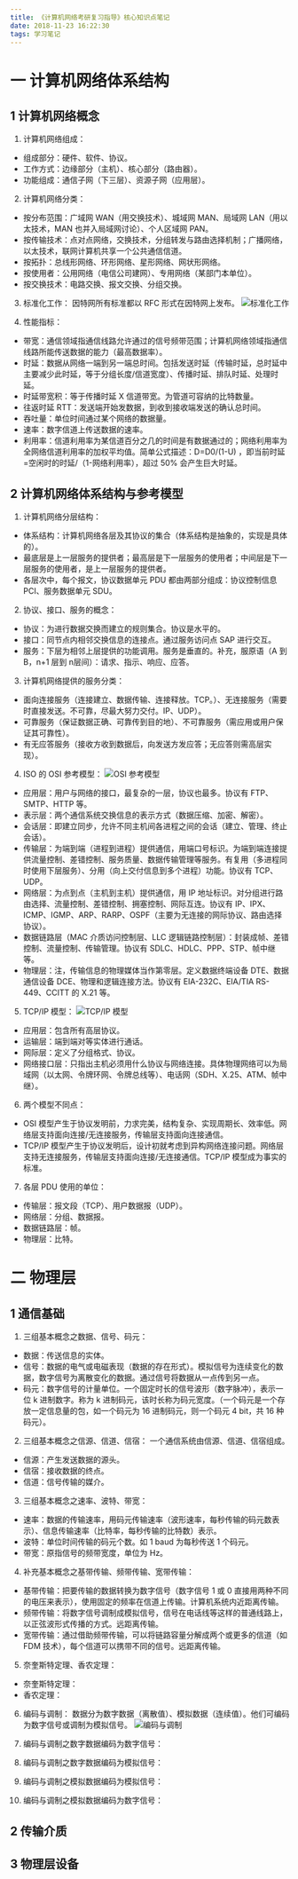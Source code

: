 ```yaml
---
title: 《计算机网络考研复习指导》核心知识点笔记
date: 2018-11-23 16:22:30
tags: 学习笔记
---
```

# 一 计算机网络体系结构
## 1 计算机网络概念
1. 计算机网络组成：
- 组成部分：硬件、软件、协议。
- 工作方式：边缘部分（主机）、核心部分（路由器）。
- 功能组成：通信子网（下三层）、资源子网（应用层）。

2. 计算机网络分类：
- 按分布范围：广域网 WAN（用交换技术）、城域网 MAN、局域网 LAN（用以太技术，MAN 也并入局域网讨论）、个人区域网 PAN。
- 按传输技术：点对点网络，交换技术，分组转发与路由选择机制；广播网络，以太技术，联网计算机共享一个公共通信信道。
- 按拓扑：总线形网络、环形网络、星形网络、网状形网络。
- 按使用者：公用网络（电信公司建网）、专用网络（某部门本单位）。
- 按交换技术：电路交换、报文交换、分组交换。

3. 标准化工作：
因特网所有标准都以 RFC 形式在因特网上发布。
![标准化工作](图1.PNG)

4. 性能指标：
- 带宽：通信领域指通信线路允许通过的信号频带范围；计算机网络领域指通信线路所能传送数据的能力（最高数据率）。
- 时延：数据从网络一端到另一端总时间。包括发送时延（传输时延，总时延中主要减少此时延，等于分组长度/信道宽度）、传播时延、排队时延、处理时延。
- 时延带宽积：等于传播时延 X 信道带宽。为管道可容纳的比特数量。
- 往返时延 RTT：发送端开始发数据，到收到接收端发送的确认总时间。
- 吞吐量：单位时间通过某个网络的数据量。
- 速率：数字信道上传送数据的速率。
- 利用率：信道利用率为某信道百分之几的时间是有数据通过的；网络利用率为全网络信道利用率的加权平均值。简单公式描述：D=D0/(1-U) ，即当前时延=空闲时的时延/（1-网络利用率），超过 50% 会产生巨大时延。

## 2 计算机网络体系结构与参考模型
1. 计算机网络分层结构：
- 体系结构：计算机网络各层及其协议的集合（体系结构是抽象的，实现是具体的）。
- 最底层是上一层服务的提供者；最高层是下一层服务的使用者；中间层是下一层服务的使用者，是上一层服务的提供者。
- 各层次中，每个报文，协议数据单元 PDU 都由两部分组成：协议控制信息 PCI、服务数据单元 SDU。

2. 协议、接口、服务的概念：
- 协议：为进行数据交换而建立的规则集合。协议是水平的。
- 接口：同节点内相邻交换信息的连接点。通过服务访问点 SAP 进行交互。
- 服务：下层为相邻上层提供的功能调用。服务是垂直的。补充，服原语（A 到 B，n+1 层到 n层间）：请求、指示、响应、应答。

3. 计算机网络提供的服务分类：
- 面向连接服务（连接建立、数据传输、连接释放。TCP。）、无连接服务（需要时直接发送。不可靠，尽最大努力交付。IP、UDP）。
- 可靠服务（保证数据正确、可靠传到目的地）、不可靠服务（需应用或用户保证其可靠性）。
- 有无应答服务（接收方收到数据后，向发送方发应答；无应答则需高层实现）。

4. ISO 的 OSI 参考模型：
![OSI 参考模型](图2.PNG)

- 应用层：用户与网络的接口，最复杂的一层，协议也最多。协议有 FTP、SMTP、HTTP 等。
- 表示层：两个通信系统交换信息的表示方式（数据压缩、加密、解密）。
- 会话层：即建立同步，允许不同主机间各进程之间的会话（建立、管理、终止会话）。
- 传输层：为端到端（进程到进程）提供通信，用端口号标识。为端到端连接提供流量控制、差错控制、服务质量、数据传输管理等服务。有复用（多进程同时使用下层服务）、分用（向上交付信息到多个进程）功能。协议有 TCP、UDP。
- 网络层：为点到点（主机到主机）提供通信，用 IP 地址标识。对分组进行路由选择、流量控制、差错控制、拥塞控制、网际互连。协议有 IP、IPX、ICMP、IGMP、ARP、RARP、OSPF（主要为无连接的网际协议、路由选择协议）。
- 数据链路层（MAC 介质访问控制层、LLC 逻辑链路控制层）：封装成帧、差错控制、流量控制、传输管理。协议有 SDLC、HDLC、PPP、STP、帧中继等。
- 物理层：注，传输信息的物理媒体当作第零层。定义数据终端设备 DTE、数据通信设备 DCE、物理和逻辑连接方法。协议有 EIA-232C、EIA/TIA RS-449、CCITT 的 X.21 等。

5. TCP/IP 模型：
![TCP/IP 模型](图3.PNG)

- 应用层：包含所有高层协议。
- 运输层：端到端对等实体进行通话。
- 网际层：定义了分组格式、协议。
- 网络接口层：只指出主机必须用什么协议与网络连接。具体物理网络可以为局域网（以太网、令牌环网、令牌总线等）、电话网（SDH、X.25、ATM、帧中继）。

6. 两个模型不同点：
- OSI 模型产生于协议发明前，力求完美，结构复杂、实现周期长、效率低。网络层支持面向连接/无连接服务，传输层支持面向连接通信。
- TCP/IP 模型产生于协议发明后，设计初就考虑到异构网络连接问题。网络层支持无连接服务，传输层支持面向连接/无连接通信。TCP/IP 模型成为事实的标准。

7. 各层 PDU 使用的单位：
- 传输层：报文段（TCP）、用户数据报（UDP）。
- 网络层：分组、数据报。
- 数据链路层：帧。
- 物理层：比特。

# 二 物理层
## 1 通信基础
1. 三组基本概念之数据、信号、码元：
- 数据：传送信息的实体。
- 信号：数据的电气或电磁表现（数据的存在形式）。模拟信号为连续变化的数据，数字信号为离散变化的数据。通过信号将数据从一点传到另一点。
- 码元：数字信号的计量单位。一个固定时长的信号波形（数字脉冲），表示一位 k 进制数字。称为 k 进制码元，该时长称为码元宽度。（一个码元是一个存放一定信息量的包，如一个码元为 16 进制码元，则一个码元 4 bit，共 16 种码元）。

2. 三组基本概念之信源、信道、信宿：
一个通信系统由信源、信道、信宿组成。
- 信源：产生发送数据的源头。
- 信宿：接收数据的终点。
- 信道：信号传输的媒介。

3. 三组基本概念之速率、波特、带宽：
- 速率：数据的传输速率，用码元传输速率（波形速率，每秒传输的码元数表示）、信息传输速率（比特率，每秒传输的比特数）表示。
- 波特：单位时间传输的码元个数。如 1 baud 为每秒传送 1 个码元。
- 带宽：原指信号的频带宽度，单位为 Hz。

4. 补充基本概念之基带传输、频带传输、宽带传输：
- 基带传输：把要传输的数据转换为数字信号（数字信号 1 或 0 直接用两种不同的电压来表示），使用固定的频率在信道上传输。计算机系统内近距离传输。
- 频带传输：将数字信号调制成模拟信号，信号在电话线等这样的普通线路上，以正弦波形式传播的方式。远距离传输。
- 宽带传输：通过借助频带传输，可以将链路容量分解成两个或更多的信道（如 FDM 技术），每个信道可以携带不同的信号。远距离传输。

5. 奈奎斯特定理、香农定理：
- 奈奎斯特定理：
- 香农定理：

6. 编码与调制：
数据分为数字数据（离散值）、模拟数据（连续值）。他们可编码为数字信号或调制为模拟信号。
![编码与调制](图4.PNG)

7. 编码与调制之数字数据编码为数字信号：

8. 编码与调制之数字数据编码为模拟信号：

9. 编码与调制之模拟数据编码为模拟信号：

10. 编码与调制之模拟数据编码为数字信号：

## 2 传输介质

## 3 物理层设备